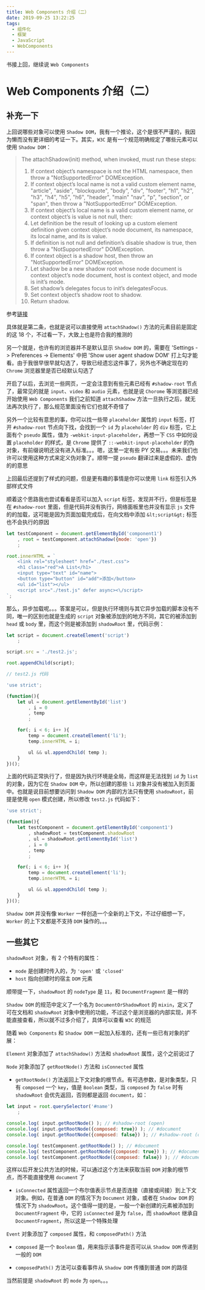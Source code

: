 ```yaml
---
title: Web Components 介绍（二）
date: 2019-09-25 13:22:25
tags:
  - 组件化
  - 框架
  - JavaScript
  - WebComponents
---
```


书接上回，继续说 `Web Components`

<!--more-->

# Web Components 介绍（二）

## 补充一下

上回说哪些对象可以使用 `Shadow DOM`，我有一个推论，这个是很不严谨的，我因为懒而没有更详细的考证一下。其实，`W3C` 是有一个规范明确规定了哪些元素可以使用 `Shadow DOM`：

> The attachShadow(init) method, when invoked, must run these steps:
> 1. If context object’s namespace is not the HTML namespace, then throw a "NotSupportedError" DOMException.
> 2. If context object’s local name is not a valid custom element name, "article", "aside", "blockquote", "body", "div", "footer", "h1", "h2", "h3", "h4", "h5", "h6", "header", "main" "nav", "p", "section", or "span", then throw a "NotSupportedError" DOMException.
> 3. If context object’s local name is a valid custom element name, or context object’s is value is not null, then:
>   1. Let definition be the result of looking up a custom element definition given context object’s node document, its namespace, its local name, and its is value.
>   2. If definition is not null and definition’s disable shadow is true, then throw a "NotSupportedError" DOMException.
> 4. If context object is a shadow host, then throw an "NotSupportedError" DOMException.
> 5. Let shadow be a new shadow root whose node document is context object’s node document, host is context object, and mode is init’s mode.
> 6. Set shadow’s delegates focus to init’s delegatesFocus.
> 7. Set context object’s shadow root to shadow.
> 8. Return shadow.  

参考[链接](https://dom.spec.whatwg.org/#dom-element-attachshadow)

具体就是第二条，也就是说可以直接使用 `attachShadow()` 方法的元素目前是固定的这 18 个，不过看一下，大致上也是符合我的推测的

另一个就是，也许有的浏览器并不是默认显示 `Shadow DOM` 的，需要在 'Settings -> Preferences -> Elements' 中把 'Show user agent shadow DOM' 打上勾才能看。由于我很早很早就勾选了，导致已经遗忘这件事了，另外也不确定现在的 `Chrome` 浏览器里是否已经默认勾选了

开启了以后，去浏览一些网页，一定会注意到有些元素已经有 `#shadow-root` 节点了，最常见的就是 `input`、`video` 和 `audio` 元素，也就是说 `Chorome` 等浏览器已经开始使用 `Web Components` 我们之前知道 `attachShadow` 方法一旦执行之后，就无法再次执行了，那么规范里面没有它们也就不奇怪了

另外一个比较有意思的事，你可以找一些带 `placeholder` 属性的 `input` 标签，打开 `#shadow-root` 节点向下找，会找到一个 `id` 为 `placeholder` 的 `div` 标签，它上面有个 `pseudo` 属性，值为 `-webkit-input-placeholder`，再想一下 `CSS` 中如何设置 `placeholder` 的样式，是 `Chrome` 提供了 `::-webkit-input-placeholder` 的伪对象，有前缀说明还没有进入标准。。。嗯，这里一定有些 PY 交易。。。未来我们也许可以使用这种方式来定义伪对象了。顺带一提 `pseudo` 翻译过来是虚假的、虚伪的的意思

上回最后还提到了样式的问题，但是更有趣的事情是你可以使用 `link` 标签引入外部样式文件

顺着这个思路我也尝试看看是否可以加入 `script` 标签，发现并不行，但是标签是在 `#shadow-root` 里面，但是代码并没有执行，网络面板里也并没有显示 `js` 文件的的加载，这可能是因为页面加载完成后，在向文档中添加 `&lt;script&gt;` 标签也不会执行的原因

```javascript
let testComponent = document.getElementById('component1')
    , root = testComponent.attachShadow({mode: 'open'})
    ;

root.innerHTML = `
    <link rel="stylesheet" href="./test.css">
    <h1 class="red">A List</h1>
    <input type="text" id="name">
    <button type="button" id="add">添加</button>
    <ul id="list"></ul>
    <script src="./test.js" defer async><\/script>
`;
```

那么，异步加载呢。。。答案是可以，但是执行环境则与其它异步加载的脚本没有不同，唯一的区别也就是生成的 `script` 对象被添加到的地方不同，其它的被添加到 `head` 或 `body` 里，而这个则是被添加到 `shadowRoot` 里，代码示例：

```javascript
let script = document.createElement('script')
    ;

script.src = './test2.js';

root.appendChild(script);

// test2.js 代码

'use strict';

(function(){
	let ul = document.getElementById('list')
		, i = 0
		, temp
		;

	for(; i < 6; i++ ){
		temp = document.createElement('li');
		temp.innerHTML = i;

		ul && ul.appendChild( temp );
	}
})();
```

上面的代码正常执行了，但是因为执行环境是全局，而这样是无法找到 `id` 为 `list` 的对象，因为它在 `Shadow DOM` 中，所以创建的那些 `li` 对象并没有被加入到页面中。也就是说目前想要访问到 `Shadow DOM` 内部的方法只有使用 `shadowRoot`，前提是使用 `open` 模式创建，所以修改 `test2.js` 代码如下：

```javascript
'use strict';

(function(){
	let testComponent = document.getElementById('component1')
        , shadowRoot = testComponent.shadowRoot
        , ul = shadowRoot.getElementById('list')
        , i = 0
        , temp
        ;

    for(; i < 6; i++ ){
        temp = document.createElement('li');
        temp.innerHTML = i;

        ul && ul.appendChild( temp );
    }
})();
```

`Shadow DOM` 并没有像 `Worker` 一样创造一个全新的上下文，不过仔细想一下，`Worker` 的上下文都是不支持 `DOM` 操作的。。。

## 一些其它

`shadowRoot` 对象，有 2 个特有的属性：

+ `mode` 是创建时传入的，为 `'open'` 或 `'closed'`
+ `host` 指向创建时的宿主 `DOM` 元素

顺带提一下，`shadowRoot` 的 `nodeType` 是 `11`，和 `DocumentFragment` 是一样的

`Shadow DOM` 的规范中定义了一个名为 `DocumentOrShadowRoot` 的 `mixin`，定义了可在文档和 `shadowRoot` 对象中使用的功能，不过这个是浏览器的内部实现，并不能直接查看，所以就不过多介绍了，具体可以查看 `W3C` 的规范

随着 `Web Components` 和 `Shadow DOM` 一起加入标准的，还有一些已有对象的扩展：

`Element` 对象添加了 `attachShadow()` 方法和 `shadowRoot` 属性，这个之前说过了

`Node` 对象添加了 `getRootNode()` 方法和 `isConnected` 属性  

+ `getRootNode()` 方法返回上下文对象的根节点。有可选参数，是对象类型，只有 `composed` 一个 `key`，值是 `Boolean` 类型，当 `composed` 为 `false` 时有 `shadowRoot` 会优先返回，否则都是返回 `document`，如：

```javascript 
let input = root.querySelector('#name')
    ;

console.log( input.getRootNode() ); // #shadow-root (open)
console.log( input.getRootNode({composed: true}) ); // #document 
console.log( input.getRootNode({composed: false}) ); // #shadow-root (open)

console.log( testComponent.getRootNode() ); // #document 
console.log( testComponent.getRootNode({composed: true}) ); // #document 
console.log( testComponent.getRootNode({composed: false}) ); // #document 
```

这样以后开发公共方法的时候，可以通过这个方法来获取当前 `DOM` 对象的根节点，而不能直接使用 `document` 了

+ `isConnected` 属性返回一个布尔值表示节点是否连接（直接或间接）到上下文对象。例如，在普通 `DOM` 的情况下为 `Document` 对象，或者在 `Shadow DOM` 的情况下为 `shadowRoot`。这个值得一提的是，一般一个新创建的元素被添加到 `DocumentFragment` 中，它的 `isConnected` 是为 `false`，而 `shadowRoot` 继承自 `DocumentFragment`，所以这是一个特殊处理

`Event` 对象添加了 `composed` 属性，和 `composedPath()` 方法

+ `composed` 是一个 `Boolean` 值，用来指示该事件是否可以从 `Shadow DOM` 传递到一般的 `DOM`

+ `composedPath()` 方法可以查看事件从 `Shadow DOM` 传播到普通 `DOM` 的路径

当然前提是 `shadowRoot` 的 `mode` 为 `open`。。。